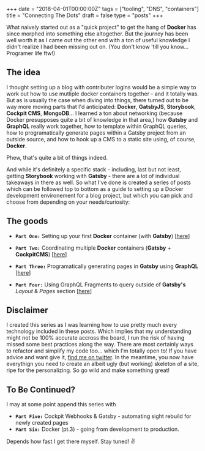 +++
date = "2018-04-01T00:00:00Z"
tags = ["tooling", "DNS", "containers"]
title = "Connecting The Dots"
draft = false
type = "posts"
+++

What naively started out as a "quick project" to get the hang of **Docker** has since morphed into something else altogether. But the journey has been well worth it as I came out the other end with a ton of useful knowledge I didn't realize I had been missing out on. (You don't know 'till you know... Programer life ftw!)

## The idea

I thought setting up a blog with contributer logins would be a simple way to work out how to use mutliple docker containers together - and it totally was. But as is usually the case when diving into things, there turned out to be way more moving parts that I'd anticipated: **Docker**, **GatsbyJS**, **Storybook**, **Cockpit CMS**, **MongoDB**... I learned a ton about networking (because Docker presupposes quite a bit of knowledge in that area,) how **Gatsby** and **GraphQL** really work together, how to template within GraphQL queries, how to programatically generate pages within a Gatsby project from an outside source, and how to hook up a CMS to a static site using, of course, **Docker**.

Phew, that's quite a bit of things indeed.

And while it's definitely a specific stack - including, last but not least, getting **Storybook** working with **Gatsby** - there are a lot of individual takeaways in there as well. So what I've done is created a series of posts which can be followed top to bottom as a guide to setting up a Docker development environement for a blog project, but which you can pick and choose from depending on your needs/curiosity:

## The goods

* **`Part One:`** Setting up your first **Docker** container (with **Gatsby**) [<a href="https://www.unicornsfartpixels.com/quicktips/2018-03-15docker/" target="_blank">here</a>]

* **`Part Two:`** Coordinating multiple **Docker** containers (**Gatsby** + **CockpitCMS**) [<a href="https://www.unicornsfartpixels.com/quicktips/2018-03-15docker-compose/" target="_blank">here</a>]

* **`Part Three:`** Programatically generating pages in **Gatsby** using **GraphQL** [<a href="https://www.unicornsfartpixels.com/quicktips/2018-03-23graphql-mongodb/" target="_blank">here</a>]

* **`Part Four:`** Using GraphQL Fragments to query outside of **Gatsby's** _Layout_ & _Pages_ section [<a href="https://www.unicornsfartpixels.com/quicktips/2018-04-01graphql-fragments/" target="_blank">here</a>]

## Disclaimer

I created this series as I was learning how to use pretty much every technology included in these posts. Which implies that my understanding might not be 100% accurate accross the board, I run the risk of having missed some best practices along the way. There are most certainly ways to refactor and simplify my code too... which I'm totally open to! If you have advice and want give it, <a href="https://twitter.com/iamelizasj" target="_blank">find me on twitter</a>. In the meantime, you now have everythign you need to create an albeit ugly (but working) skeleton of a site, ripe for the personalizing. So go wild and make something great!

## To Be Continued?

I may at some point append this series with

* **`Part Five:`** Cockpit Webhooks & Gatsby - automating sight rebuild for newly created pages
* **`Part Six:`** Docker (pt.3) - going from development to production.

Depends how fast I get there myself. Stay tuned! ✌️
